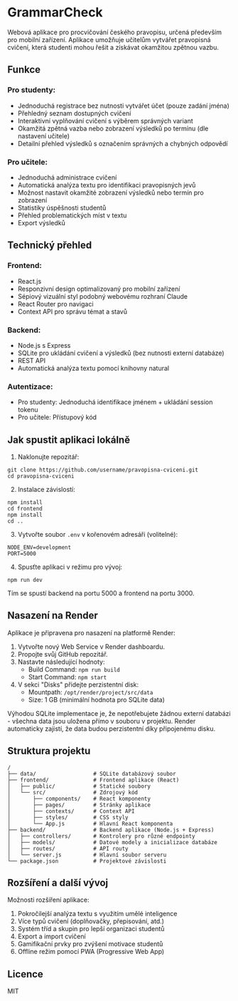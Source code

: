 # GrammarCheck

Webová aplikace pro procvičování českého pravopisu, určená především pro mobilní zařízení. Aplikace umožňuje učitelům vytvářet pravopisná cvičení, která studenti mohou řešit a získávat okamžitou zpětnou vazbu.

## Funkce

### Pro studenty:
- Jednoduchá registrace bez nutnosti vytvářet účet (pouze zadání jména)
- Přehledný seznam dostupných cvičení
- Interaktivní vyplňování cvičení s výběrem správných variant
- Okamžitá zpětná vazba nebo zobrazení výsledků po termínu (dle nastavení učitele)
- Detailní přehled výsledků s označením správných a chybných odpovědí

### Pro učitele:
- Jednoduchá administrace cvičení
- Automatická analýza textu pro identifikaci pravopisných jevů
- Možnost nastavit okamžité zobrazení výsledků nebo termín pro zobrazení
- Statistiky úspěšnosti studentů
- Přehled problematických míst v textu
- Export výsledků

## Technický přehled

### Frontend:
- React.js
- Responzivní design optimalizovaný pro mobilní zařízení
- Sépiový vizuální styl podobný webovému rozhraní Claude
- React Router pro navigaci
- Context API pro správu témat a stavů

### Backend:
- Node.js s Express
- SQLite pro ukládání cvičení a výsledků (bez nutnosti externí databáze)
- REST API
- Automatická analýza textu pomocí knihovny natural

### Autentizace:
- Pro studenty: Jednoduchá identifikace jménem + ukládání session tokenu
- Pro učitele: Přístupový kód

## Jak spustit aplikaci lokálně

1. Naklonujte repozitář:
```
git clone https://github.com/username/pravopisna-cviceni.git
cd pravopisna-cviceni
```

2. Instalace závislostí:
```
npm install
cd frontend
npm install
cd ..
```

3. Vytvořte soubor `.env` v kořenovém adresáři (volitelné):
```
NODE_ENV=development
PORT=5000
```

4. Spusťte aplikaci v režimu pro vývoj:
```
npm run dev
```

Tím se spustí backend na portu 5000 a frontend na portu 3000.

## Nasazení na Render

Aplikace je připravena pro nasazení na platformě Render:

1. Vytvořte nový Web Service v Render dashboardu.
2. Propojte svůj GitHub repozitář.
3. Nastavte následující hodnoty:
   - Build Command: `npm run build`
   - Start Command: `npm start`
4. V sekci "Disks" přidejte perzistentní disk:
   - Mountpath: `/opt/render/project/src/data`
   - Size: 1 GB (minimální hodnota pro SQLite data)

Výhodou SQLite implementace je, že nepotřebujete žádnou externí databázi - všechna data jsou uložena přímo v souboru v projektu. Render automaticky zajistí, že data budou perzistentní díky připojenému disku.

## Struktura projektu

```
/
├── data/                  # SQLite databázový soubor
├── frontend/              # Frontend aplikace (React)
│   ├── public/            # Statické soubory
│   └── src/               # Zdrojový kód
│       ├── components/    # React komponenty
│       ├── pages/         # Stránky aplikace
│       ├── contexts/      # Context API
│       ├── styles/        # CSS styly
│       └── App.js         # Hlavní React komponenta
├── backend/               # Backend aplikace (Node.js + Express)
│   ├── controllers/       # Kontrolery pro různé endpointy
│   ├── models/            # Datové modely a inicializace databáze
│   ├── routes/            # API routy
│   └── server.js          # Hlavní soubor serveru
└── package.json           # Projektové závislosti
```

## Rozšíření a další vývoj

Možnosti rozšíření aplikace:

1. Pokročilejší analýza textu s využitím umělé inteligence
2. Více typů cvičení (doplňovačky, přepisování, atd.)
3. Systém tříd a skupin pro lepší organizaci studentů
4. Export a import cvičení
5. Gamifikační prvky pro zvýšení motivace studentů
6. Offline režim pomocí PWA (Progressive Web App)

## Licence

MIT
